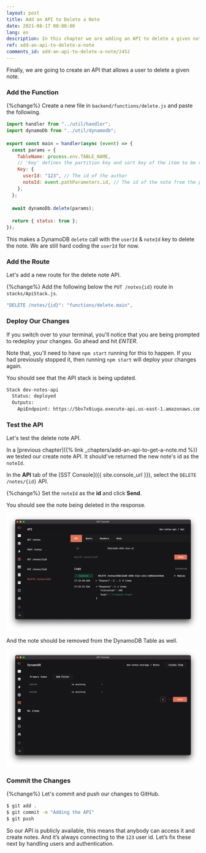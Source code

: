 ```yaml
---
layout: post
title: Add an API to Delete a Note
date: 2021-08-17 00:00:00
lang: en
description: In this chapter we are adding an API to delete a given note. It'll trigger a Lambda function when we hit the API and delete the note from our DynamoDB table.
ref: add-an-api-to-delete-a-note
comments_id: add-an-api-to-delete-a-note/2452
---
```


Finally, we are going to create an API that allows a user to delete a given note.

### Add the Function

{%change%} Create a new file in `backend/functions/delete.js` and paste the following.

```js
import handler from "../util/handler";
import dynamoDb from "../util/dynamodb";

export const main = handler(async (event) => {
  const params = {
    TableName: process.env.TABLE_NAME,
    // 'Key' defines the partition key and sort key of the item to be removed
    Key: {
      userId: "123", // The id of the author
      noteId: event.pathParameters.id, // The id of the note from the path
    },
  };

  await dynamoDb.delete(params);

  return { status: true };
});
```

This makes a DynamoDB `delete` call with the `userId` & `noteId` key to delete the note. We are still hard coding the `userId` for now.

### Add the Route

Let's add a new route for the delete note API.

{%change%} Add the following below the `PUT /notes{id}` route in `stacks/ApiStack.js`.

```js
"DELETE /notes/{id}": "functions/delete.main",
```

### Deploy Our Changes

If you switch over to your terminal, you'll notice that you are being prompted to redeploy your changes. Go ahead and hit _ENTER_.

Note that, you'll need to have `npm start` running for this to happen. If you had previously stopped it, then running `npm start` will deploy your changes again.

You should see that the API stack is being updated.

```bash
Stack dev-notes-api
  Status: deployed
  Outputs:
    ApiEndpoint: https://5bv7x0iuga.execute-api.us-east-1.amazonaws.com
```

### Test the API

Let's test the delete note API.

In a [previous chapter]({% link _chapters/add-an-api-to-get-a-note.md %}) we tested our create note API. It should've returned the new note's id as the `noteId`.

In the **API** tab of the [SST Console]({{ site.console_url }}), select the `DELETE /notes/{id}` API.

{%change%} Set the `noteId` as the **id** and click **Send**.

You should see the note being deleted in the response.

![SST Console delete note API request](/assets/part2/sst-console-delete-note-api-request.png)

And the note should be removed from the DynamoDB Table as well.

![SST Console note removed in DynamoDB](/assets/part2/sst-console-note-removed-in-dynamodb.png)

### Commit the Changes

{%change%} Let's commit and push our changes to GitHub.

```bash
$ git add .
$ git commit -m "Adding the API"
$ git push
```

So our API is publicly available, this means that anybody can access it and create notes. And it’s always connecting to the `123` user id. Let’s fix these next by handling users and authentication.
